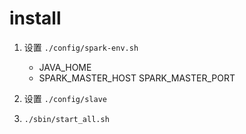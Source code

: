 # install

1. 设置 `./config/spark-env.sh`
     * JAVA_HOME
     * SPARK_MASTER_HOST SPARK_MASTER_PORT
 
2. 设置 `./config/slave`

3. `./sbin/start_all.sh`
